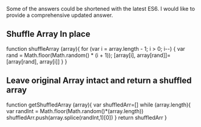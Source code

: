Some of the answers could be shortened with the latest ES6. I would like to provide a comprehensive updated answer.

## Shuffle Array In place
function shuffleArray (array){
    for (var i = array.length - 1; i > 0; i--) {
        var rand = Math.floor(Math.random() * (i + 1));
        [array[i], array[rand]]=[array[rand], array[i]]
    }
}

## Leave original Array intact and return a shuffled array
function getShuffledArray (array){
    var shuffledArr=[]
    while (array.length){
        var randInt = Math.floor(Math.random()*(array.length))
        shuffledArr.push(array.splice(randInt,1)[0])
    }
    return shuffledArr
}
